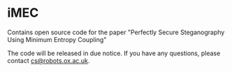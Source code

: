 # iMEC
Contains open source code for the paper "Perfectly Secure Steganography Using Minimum Entropy Coupling"

The code will be released in due notice. If you have any questions, please contact [cs@robots.ox.ac.uk](cs@robots.ox.ac.uk).
